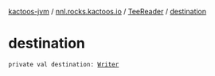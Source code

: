 [kactoos-jvm](../../index.md) / [nnl.rocks.kactoos.io](../index.md) / [TeeReader](index.md) / [destination](./destination.md)

# destination

`private val destination: `[`Writer`](http://docs.oracle.com/javase/8/docs/api/java/io/Writer.html)